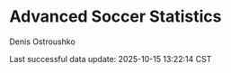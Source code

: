 # Advanced Soccer Statistics
Denis Ostroushko

<!-- gfm -->

Last successful data update: 2025-10-15 13:22:14 CST
